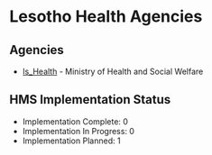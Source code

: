 # Lesotho Health Agencies

## Agencies

- [ls_Health](ls_Health/index.md) - Ministry of Health and Social Welfare

## HMS Implementation Status

- Implementation Complete: 0
- Implementation In Progress: 0
- Implementation Planned: 1
